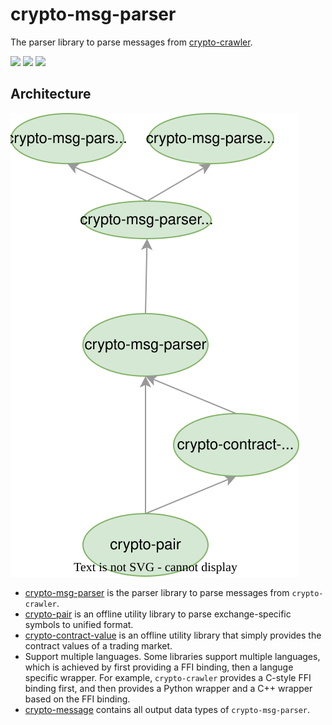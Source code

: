 # crypto-msg-parser

The parser library to parse messages from [crypto-crawler](https://github.com/crypto-crawler/crypto-crawler-rs/tree/main/crypto-crawler).

[![](https://img.shields.io/github/workflow/status/crypto-crawler/crypto-msg-parser/CI/main)](https://github.com/crypto-crawler/crypto-msg-parser/actions?query=branch%3Amain)
[![](https://img.shields.io/crates/v/crypto-msg-parser.svg)](https://crates.io/crates/crypto-msg-parser)
[![](https://docs.rs/crypto-msg-parser/badge.svg)](https://docs.rs/crypto-msg-parser)

## Architecture

![](./crypto-msg-parser.svg)

- [crypto-msg-parser](./crypto-msg-parser) is the parser library to parse messages from `crypto-crawler`.
- [crypto-pair](./crypto-pair) is an offline utility library to parse exchange-specific symbols to unified format.
- [crypto-contract-value](./crypto-pair) is an offline utility library that simply provides the contract values of a trading market.
- Support multiple languages. Some libraries support multiple languages, which is achieved by first providing a FFI binding, then a languge specific wrapper. For example, `crypto-crawler` provides a C-style FFI binding first, and then provides a Python wrapper and a C++ wrapper based on the FFI binding.
- [crypto-message](./crypto-message) contains all output data types of `crypto-msg-parser`.
